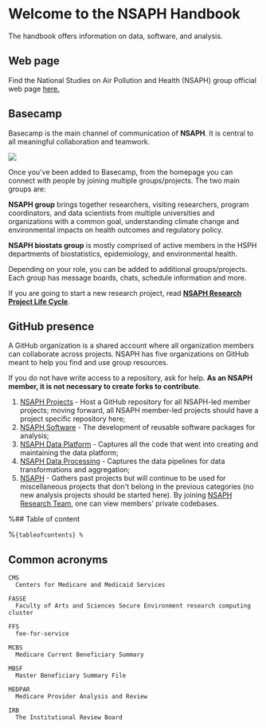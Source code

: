 # Welcome to the NSAPH Handbook 

The handbook offers information on data, software, and analysis.

## Web page

Find the National Studies on Air Pollution and Health (NSAPH) group official web page [here.](https://www.hsph.harvard.edu/nsaph/)

## Basecamp

Basecamp is the main channel of communication of **NSAPH**. It is central to all meaningful collaboration and teamwork.

![](./imgs/basecamp.png)

Once you've been added to Basecamp, from the homepage you can connect with people by joining multiple groups/projects. The two main groups are: 

**NSAPH group** brings together researchers, visiting researchers, program coordinators, and data scientists from multiple universities and organizations with a common goal, understanding climate change and environmental impacts on health outcomes and regulatory policy.

**NSAPH biostats group** is mostly comprised of active members in the HSPH departments of biostatistics, epidemiology, and environmental health.

Depending on your role, you can be added to additional groups/projects. Each group has message boards, chats, schedule information and more.

If you are going to start a new research project, read [**NSAPH Research Project Life Cycle**](/lifecycle.md).  

## GitHub presence

A GitHub organization is a shared account where all organization members can collaborate across projects. NSAPH has five organizations on GitHub meant to help you find and use group resources.

If you do not have write access to a repository, ask for help. **As an NSAPH member, it is not necessary to create forks to contribute**. 

1. [NSAPH Projects](https://github.com/NSAPH-Projects) - Host a GitHub repository for all NSAPH-led member projects; moving forward, all NSAPH member-led projects should have a project specific repository here;
2. [NSAPH Software](https://github.com/orgs/NSAPH-Software) - The development of reusable software packages for analysis; 
3. [NSAPH Data Platform](https://github.com/NSAPH-Data-Platform) - Captures all the code that went into creating and maintaining the data platform; 
4. [NSAPH Data Processing](https://github.com/NSAPH-Data-Processing) - Captures the data pipelines for data transformations and aggregation;
5. [NSAPH](https://github.com/NSAPH) - Gathers past projects but will continue to be used for miscellaneous projects that don't belong in the previous categories (no new analysis projects should be started here). By joining [NSAPH Research Team](https://github.com/orgs/NSAPH/teams/research), one can view members' private codebases.


%## Table of content

%```{tableofcontents}
%```

## Common acronyms

```{glossary}
CMS
  Centers for Medicare and Medicaid Services
  
FASSE
  Faculty of Arts and Sciences Secure Environment research computing cluster
  
FFS
  fee-for-service

MCBS
  Medicare Current Beneficiary Summary

MBSF
  Master Beneficiary Summary File

MEDPAR
  Medicare Provider Analysis and Review
  
IRB
  The Institutional Review Board
```
